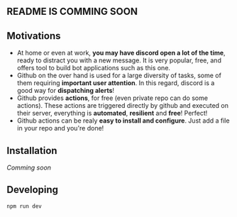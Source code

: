 ## README IS COMMING SOON

## Motivations

- At home or even at work, **you may have discord open a lot of the time**, ready to distract you with a new message. It is very popular, free, and offers tool to build bot applications such as this one.
- Github on the over hand is used for a large diversity of tasks, some of them requiring **important user attention**. In this regard, discord is a good way for **dispatching alerts**!
- Github provides **actions**, for free (even private repo can do some actions). These actions are triggered directly by github and executed on their server, everything is **automated**, **resilient** and **free**! Perfect!
- Github actions can be realy **easy to install and configure**. Just add a file in your repo and you're done!

## Installation
*Comming soon*

## Developing
```bash
npm run dev
```

